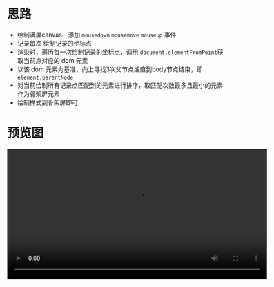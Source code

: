 # 思路

- 绘制满屏canvas、添加 `mousedown` `mousemove` `mouseup` 事件
- 记录每次 绘制记录的坐标点
- 渲染时，遍历每一次绘制记录的坐标点，调用 `document.elementFromPoint`获取当前点对应的 dom 元素
- 以该 dom 元素为基准，向上寻找3次父节点或直到body节点结束，即 `element.parentNode`
- 对当前绘制所有记录点匹配到的元素进行排序，取匹配次数最多且最小的元素作为骨架屏元素
- 绘制样式到骨架屏即可

# 预览图
<video src="/line2skeleton.mp4" autoplay loop controls style="width: 600px;border:1px solid;" />